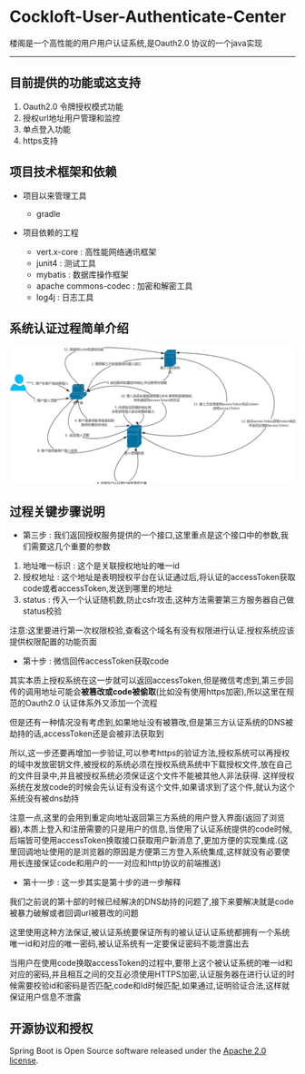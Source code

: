 # Cockloft-User-Authenticate-Center

楼阁是一个高性能的用户用户认证系统,是Oauth2.0 协议的一个java实现

------

## 目前提供的功能或这支持

1. Oauth2.0 令牌授权模式功能
2. 授权url地址用户管理和监控
3. 单点登入功能
4. https支持

## 项目技术框架和依赖

- 项目以来管理工具

  - gradle

- 项目依赖的工程
  - vert.x-core : 高性能网络通讯框架
  - junit4 : 测试工具
  - mybatis : 数据库操作框架
  - apache commons-codec : 加密和解密工具
  - log4j : 日志工具
  
## 系统认证过程简单介绍
 
 ![](readme/img/oauth2/oauth2.jpg)
 
 ## 过程关键步骤说明
 
 - 第三步 : 我们返回授权服务提供的一个接口,这里重点是这个接口中的参数,我们需要这几个重要的参数
 
 1. 地址唯一标识 : 这个是关联授权地址的唯一id
 2. 授权地址 : 这个地址是表明授权平台在认证通过后,将认证的accessToken获取code或者accessToken,发送到哪里的地址
 3. status : 传入一个认证随机数,防止csfr攻击,这种方法需要第三方服务器自己做status校验
 
 注意:这里要进行第一次权限校验,查看这个域名有没有权限进行认证.授权系统应该提供权限配置的功能页面
 
 - 第十步 : 微信回传accessToken获取code
 
 其实本质上授权系统在这一步就可以返回accessToken,但是微信考虑到,第三步回传的调用地址可能会**被篡改或code被偷取**(比如没有使用https加密),所以这里在规范的Oauth2.0 认证体系外又添加一个流程
 
 但是还有一种情况没有考虑到,如果地址没有被篡改,但是第三方认证系统的DNS被劫持的话,accessToken还是会被非法获取到
 
 所以,这一步还要再增加一步验证,可以参考https的验证方法,授权系统可以再授权的域中发放密钥文件,被授权的系统必须在授权系统系统中下载授权文件,放在自己的文件目录中,并且被授权系统必须保证这个文件不能被其他人非法获得. 这样授权系统在发放code的时候会先认证有没有这个文件,如果请求到了这个件,就认为这个系统没有被dns劫持
 
 注意一点,这里的会用到重定向地址返回第三方系统的用户登入界面(返回了浏览器),本质上登入和注册需要的只是用户的信息,当使用了认证系统提供的code时候,后端皆可使用accessToken换取接口获取用户新消息了,更加方便的实现集成.(这里回调地址使用的是浏览器的原因是方便第三方登入系统集成,这样就没有必要使用长连接保证code和用户的一一对应和http协议的前端推送)
 
 - 第十一步 : 这一步其实是第十步的进一步解释
 
 我们之前说的第十部的时候已经解决的DNS劫持的问题了,接下来要解决就是code被暴力破解或者回调url被篡改的问题
 
 这里使用这种方法保证,被认证系统要保证所有的被认证认证系统都拥有一个系统唯一id和对应的唯一密码,被认证系统有一定要保证密码不能泄露出去
 
 当用户在使用code换取accessToken的过程中,要带上这个被认证系统的唯一id和对应的密码,并且相互之间的交互必须使用HTTPS加密,认证服务器在进行认证的时候需要校验id和密码是否匹配,code和Id时候匹配,如果通过,证明验证合法,这样就保证用户信息不泄露

## 开源协议和授权

Spring Boot is Open Source software released under the [Apache 2.0 license](https://www.apache.org/licenses/LICENSE-2.0.html).